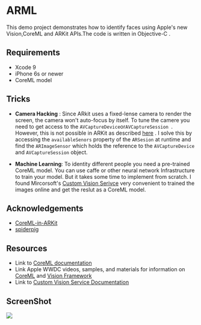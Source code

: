# ARML

This demo project demonstrates how to identify faces using Apple's new Vision,CoreML and ARKit APIs.The code is written in Objective-C .
## Requirements

- Xcode 9
- iPhone 6s or newer
- CoreML model

## Tricks


- **Camera Hacking** : Since ARkit uses a fixed-lense camera to render the screen, the camera won't auto-focus by itself. To tune the camere you need to get access to the `AVCaptureDevice`or`AVCaptureSession `. However, this is not possible in ARKit as described [here](https://forums.developer.apple.com/thread/81971) . I solve this by accessing the `availableSenors` property of the `ARSesion` at runtime and find the `ARImageSensor` which holds the reference to the `AVCaptureDevice` and `AVCaptureSession` object. 

 
- **Machine Learning**: To identity different people you need a pre-trained CoreML model. You can use caffe or other neural network Infrastructure to train your model. But it takes some time to implement from scratch. I found  Mircorsoft's [Custom Vision Serivce](https://docs.microsoft.com/en-us/azure/cognitive-services/custom-vision-service/home) very convenient to trained the images online and get the reslut as a CoreML model.


## Acknowledgements

- [CoreML-in-ARKit](https://github.com/hanleyweng/CoreML-in-ARKit)
- [spiderpig](https://github.com/biscuitehh/spiderpig)

## Resources
- Link to [CoreML documentation](https://developer.apple.com/documentation/coreml)
- Link Apple WWDC videos, samples, and materials for information on [CoreML](https://developer.apple.com/videos/play/wwdc2017/710) and [Vision Framework](https://developer.apple.com/videos/play/wwdc2017/506/)
- Link to [Custom Vision Service Documentation](https://docs.microsoft.com/en-us/azure/cognitive-services/custom-vision-service/home)

## ScreenShot

![](./screenshot.jpeg=100px)
